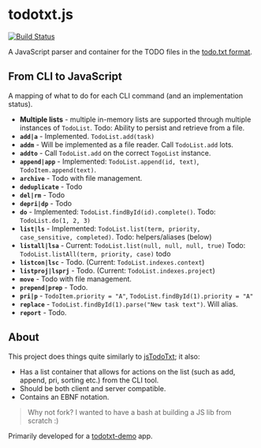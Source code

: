 # todotxt.js

[![Build Status](https://travis-ci.org/rmasters/todotxt.js.png?branch=master)](https://travis-ci.org/rmasters/todotxt.js)

A JavaScript parser and container for the TODO files in the [todo.txt format][format].

## From CLI to JavaScript

A mapping of what to do for each CLI command (and an implementation status).

*   **Multiple lists** - multiple in-memory lists are supported through multiple
    instances of `TodoList`. Todo: Ability to persist and retrieve from a file.
*   **`add|a`** - Implemented. `TodoList.add(task)`
*   **`addm`** - Will be implemented as a file reader. Call `TodoList.add` lots.
*   **`addto`** - Call `TodoList.add` on the correct `TogoList` instance.
*   **`append|app`** - Implemented: `TodoList.append(id, text)`,
    `TodoItem.append(text)`.
*   **`archive`** - Todo with file management.
*   **`deduplicate`** - Todo
*   **`del|rm`** - Todo
*   **`depri|dp`** - Todo
*   **`do`** - Implemented: `TodoList.findById(id).complete()`. Todo:
    `TodoList.do(1, 2, 3)`
*   **`list|ls`** - Implemented: `TodoList.list(term, priority, case_sensitive, completed)`.
    Todo: helpers/aliases (below)
*   **`listall|lsa`** - Current: `TodoList.list(null, null, null, true)` Todo:
    `TodoList.listAll(term, priority, case)` todo
*   **`listcon|lsc`** - Todo. (Current: `TodoList.indexes.context`)
*   **`listproj|lsprj`** - Todo. (Current: `TodoList.indexes.project`)
*   **`move`** - Todo with file management.
*   **`prepend|prep`** - Todo.
*   **`pri|p`** - `TodoItem.priority = "A"`, `TodoList.findById(1).priority = "A"`
*   **`replace`** - `TodoList.findById(1).parse("New task text")`. Will alias.
*   **`report`** - Todo.

## About

This project does things quite similarly to [jsTodoTxt][jsTodoTxt]; it also:

-   Has a list container that allows for actions on the list (such as add, append, pri, sorting etc.) from the CLI tool.
-   Should be both client and server compatible.
-   Contains an EBNF notation.

> Why not fork? I wanted to have a bash at building a JS lib from scratch :)

Primarily developed for a [todotxt-demo][todotxt-demo] app.

[format]: https://github.com/ginatrapani/todo.txt-cli/wiki/The-Todo.txt-Format
[jsTodoTxt]: https://github.com/jmhobbs/jsTodoTxt
[todotxt-demo]: https://github.com/rmasters/todotxt-demo